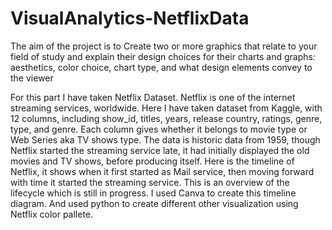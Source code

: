 # VisualAnalytics-NetflixData

The aim of the project is to Create two or more graphics that relate to your field of study and explain their design choices for their charts and graphs: aesthetics, color choice, chart type, and what design elements convey to the viewer

For this part I have taken Netflix Dataset.
Netflix is one of the internet streaming services, worldwide. Here I have taken dataset from Kaggle, with 12 columns, including show_id, titles, years, release country, ratings, genre, type, and genre. Each column gives whether it belongs to movie type or Web Series aka TV shows type. The data is historic data from 1959, though Netflix started the streaming service late, it had initially displayed the old movies and TV shows, before producing itself.
Here is the timeline of Netflix, it shows when it first started as Mail service, then moving forward with time it started the streaming service. This is an overview of the lifecycle which is still in progress. I used Canva to create this timeline diagram.
And used python to create different other visualization using Netflix color pallete.

